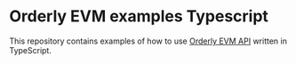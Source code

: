 # Orderly EVM examples Typescript

This repository contains examples of how to use [Orderly EVM API](https://testnet-docs-api-evm.orderly.network/) written in TypeScript.
